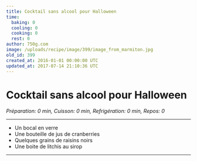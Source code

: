 ```yaml
---
title: Cocktail sans alcool pour Halloween
time:
  baking: 0
  cooling: 0
  cooking: 0
  rest: 0
author: 750g.com
image: /uploads/recipe/image/399/image_from_marmiton.jpg
old_id: 399
created_at: 2016-01-01 00:00:00 UTC
updated_at: 2017-07-14 21:10:36 UTC
---
```


# Cocktail sans alcool pour Halloween

_Préparation: 0 min, Cuisson: 0 min, Refrigération: 0 min, Repos: 0_

---

- Un bocal en verre
- Une bouteille de jus de cranberries
- Quelques grains de raisins noirs
- Une boite de litchis au sirop

---
